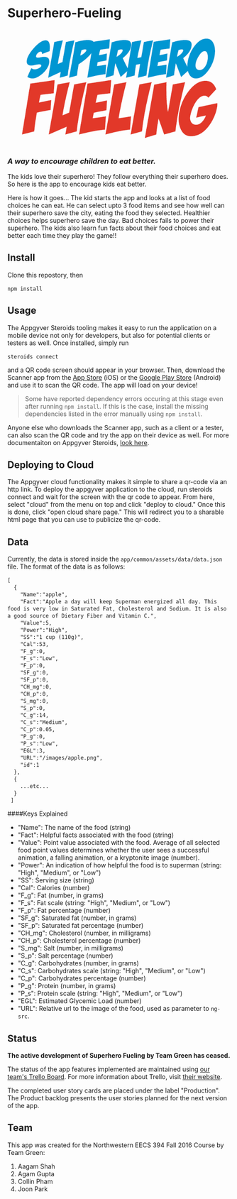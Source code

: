 # Superhero-Fueling
![Logo](app/common/assets/images/Title.PNG)
### *A way to encourage children to eat better.*

The kids love their superhero! They follow everything their superhero does. So here is the app to encourage kids eat better.

Here is how it goes... The kid starts the app and looks at a list of food choices he can eat. He can select upto 3 food items and see how well can their superhero save the city, eating the food they selected. Healthier choices helps superhero save the day. Bad choices fails to power their superhero. The kids also learn fun facts about their food choices and eat better each time they play the game!!


## Install

Clone this repostory, then

	npm install

## Usage

The Appgyver Steroids tooling makes it easy to run the application on a mobile device not only for developers, but also for potential clients or testers as well. Once installed, simply run

	steroids connect
	
and a QR code screen should appear in your browser. Then, download the Scanner app from the [App Store](https://itunes.apple.com/us/app/appgyver-scanner/id575076515?mt=8) (iOS) or the [Google Play Store](https://play.google.com/store/apps/details?id=com.appgyver.freshandroid&hl=en) (Android) and use it to scan the QR code. The app will load on your device!

>   Some have reported dependency errors occuring at this stage even after running `npm install`. If this is the case, install the missing dependencies listed in the error manually using `npm install`.

Anyone else who downloads the Scanner app, such as a client or a tester, can also scan the QR code and try the app on their device as well. For more documentaiton on Appgyver Steroids, [look here](http://docs.appgyver.com/supersonic/tutorial/first-mile/).

## Deploying to Cloud

The Appgyver cloud functionality makes it simple to share a qr-code via an http link. To deploy the appgyver application to the cloud, run steroids connect and wait for the screen with the qr code to appear. From here, select "cloud" from the menu on top and click "deploy to cloud." Once this is done, click "open cloud share page." This will redirect you to a sharable html page that you can use to publicize the qr-code.

## Data

Currently, the data is stored inside the `app/common/assets/data/data.json` file. The format of the data is as follows:

	[
	  {
	    "Name":"apple",
	    "Fact":"Apple a day will keep Superman energized all day. This food is very low in Saturated Fat, Cholesterol and Sodium. It is also a good source of Dietary Fiber and Vitamin C.",
	    "Value":5,
	    "Power":"High",
	    "SS":"1 cup (110g)",
	    "Cal":53,
	    "F_g":0,
	    "F_s":"Low",
	    "F_p":0,
	    "SF_g":0,
	    "SF_p":0,
	    "CH_mg":0,
	    "CH_p":0,
	    "S_mg":0,
	    "S_p":0,
	    "C_g":14,
	    "C_s":"Medium",
	    "C_p":0.05,
	    "P_g":0,
	    "P_s":"Low",
	    "EGL":3,
	    "URL":"/images/apple.png",
	    "id":1
	  },
	  {
	  	...etc...
	  }
	 ]
	 
####Keys Explained

* "Name": The name of the food (string)
* "Fact": Helpful facts associated with the food (string)
* "Value": Point value associated with the food. Average of all selected food point values determines whether the user sees a successful animation, a falling animation, or a kryptonite image (number).
* "Power": An indication of how helpful the food is to superman (string: "High", "Medium", or "Low")
* "SS": Serving size (string)
* "Cal": Calories (number)
* "F_g": Fat (number, in grams)
* "F_s": Fat scale (string: "High", "Medium", or "Low")
* "F_p": Fat percentage (number)
* "SF_g": Saturated fat (number, in grams)
* "SF_p": Saturated fat percentage (number)
* "CH_mg": Cholesterol (number, in milligrams)
* "CH_p": Cholesterol percentage (number)
* "S_mg": Salt (number, in milligrams)
* "S_p": Salt percentage (number)
* "C_g": Carbohydrates (number, in grams)
* "C_s": Carbohydrates scale (string: "High", "Medium", or "Low")
* "C_p": Carbohydrates percentage (number)
* "P_g": Protein (number, in grams)
* "P_s": Protein scale (string: "High", "Medium", or "Low")
* "EGL": Estimated Glycemic Load (number)
* "URL": Relative url to the image of the food, used as parameter to `ng-src`.

## Status

**The active development of Superhero Fueling by Team Green has ceased.**

The status of the app features implemented are maintained using [our team's Trello Board](https://trello.com/b/GpERMUd6/user-stories
). For more information about Trello, visit [their website](https://trello.com/home).

The completed user story cards are placed under the label "Production". The Product backlog presents the user stories planned for the next version of the app.

## Team

This app was created for the Northwestern EECS 394 Fall 2016 Course by Team Green:

1. Aagam Shah
2. Agam Gupta
3. Collin Pham
4. Joon Park